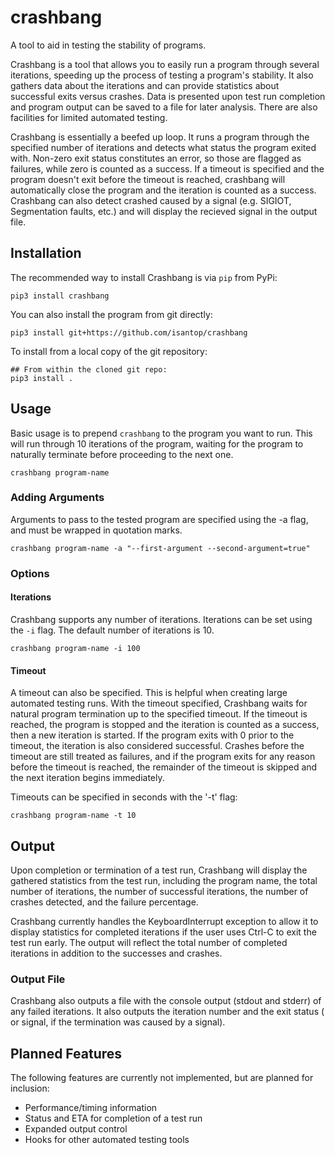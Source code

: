 # crashbang
A tool to aid in testing the stability of programs.

Crashbang is a tool that allows you to easily run a program through several 
iterations, speeding up the process of testing a program's stability. It also 
gathers data about the iterations and can provide statistics about successful 
exits versus crashes. Data is presented upon test run completion and program 
output can be saved to a file for later analysis. There are also facilities for 
limited automated testing.

Crashbang is essentially a beefed up loop. It runs a program through the 
specified number of iterations and detects what status the program exited with. 
Non-zero exit status constitutes an error, so those are flagged as failures, 
while zero is counted as a success. If a timeout is specified and the program 
doesn't exit before the timeout is reached, crashbang will automatically close 
the program and the iteration is counted as a success. Crashbang can also detect 
crashed caused by a signal (e.g. SIGIOT, Segmentation faults, etc.) and will 
display the recieved signal in the output file. 

## Installation
The recommended way to install Crashbang is via `pip` from PyPi:

```
pip3 install crashbang
```

You can also install the program from git directly:
```
pip3 install git+https://github.com/isantop/crashbang
```

To install from a local copy of the git repository:
```
## From within the cloned git repo:
pip3 install .
```

## Usage
Basic usage is to prepend `crashbang` to the program you want to run. This will 
run through 10 iterations of the program, waiting for the program to naturally 
terminate before proceeding to the next one. 

```
crashbang program-name
```

### Adding Arguments
Arguments to pass to the tested program are specified using the -a flag, and 
must be wrapped in quotation marks.

```
crashbang program-name -a "--first-argument --second-argument=true"
```

### Options

#### Iterations
Crashbang supports any number of iterations. Iterations can be set using the 
`-i` flag. The default number of iterations is 10.

```
crashbang program-name -i 100
```

#### Timeout
A timeout can also be specified. This is helpful when creating large automated
testing runs. With the timeout specified, Crashbang waits for natural program 
termination up to the specified timeout. If the timeout is reached, the program 
is stopped and the iteration is counted as a success, then a new iteration is 
started. If the program exits with 0 prior to the timeout, the iteration is also 
considered successful. Crashes before the timeout are still treated as failures, 
and if the program exits for any reason before the timeout is reached, the 
remainder of the timeout is skipped and the next iteration begins immediately.

Timeouts can be specified in seconds with the '-t' flag:

```
crashbang program-name -t 10
```

## Output
Upon completion or termination of a test run, Crashbang will display the 
gathered statistics from the test run, including the program name, the total 
number of iterations, the number of successful iterations, the number of crashes 
detected, and the failure percentage. 

Crashbang currently handles the KeyboardInterrupt exception to allow it to 
display statistics for completed iterations if the user uses Ctrl-C to exit the 
test run early. The output will reflect the total number of completed iterations 
in addition to the successes and crashes. 

### Output File
Crashbang also outputs a file with the console output (stdout and stderr) of any 
failed iterations. It also outputs the iteration number and the exit status ( or 
signal, if the termination was caused by a signal). 


## Planned Features
The following features are currently not implemented, but are planned for 
inclusion:

* Performance/timing information
* Status and ETA for completion of a test run
* Expanded output control
* Hooks for other automated testing tools
